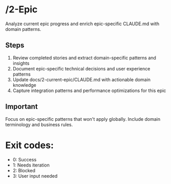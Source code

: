 # /2-Epic
Analyze current epic progress and enrich epic-specific CLAUDE.md with domain patterns.

## Steps
1. Review completed stories and extract domain-specific patterns and insights
2. Document epic-specific technical decisions and user experience patterns
3. Update docs/2-current-epic/CLAUDE.md with actionable domain knowledge
4. Capture integration patterns and performance optimizations for this epic

## Important
Focus on epic-specific patterns that won't apply globally. Include domain terminology and business rules.

# Exit codes:
- 0: Success
- 1: Needs iteration
- 2: Blocked
- 3: User input needed